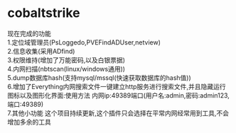 # cobaltstrike
现在完成的功能<Br/>
1.定位域管理员(PsLoggedo,PVEFindADUser,netview)<Br/>
2.信息收集(采用ADfind)<Br/>
3.权限维持(增加了万能密码,以及白银票据)<Br/>
4.内网扫描(nbtscan(linux/windows通用))<Br/>
5.dump数据库hash(支持mysql/mssql(快速获取数据库的hash值))<Br/>
6.增加了Everything内网搜索文件一键建立http服务进行搜索文件,并且隐藏运行图标以及图形化界面:使用方法 内网ip:49389端口(用户名:admin,密码:admin123,端口:49389)<Br/>
7.其他小功能
这个项目持续更新,这个插件只会选择在平常内网经常用到工具,不会增加多余的工具
